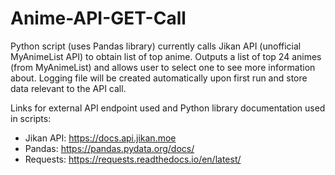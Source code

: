 # Anime-API-GET-Call

Python script (uses Pandas library) currently calls Jikan API (unofficial MyAnimeList API) to obtain list of top anime. Outputs a list of top 24 animes (from MyAnimeList) and allows user to select one to see more information about. Logging file will be created automatically upon first run and store data relevant to the API call. 

Links for external API endpoint used and Python library documentation used in scripts:

* Jikan API: https://docs.api.jikan.moe
* Pandas: https://pandas.pydata.org/docs/
* Requests: https://requests.readthedocs.io/en/latest/ 